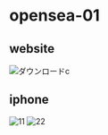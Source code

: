 # opensea-01

## website
![ダウンロードc](https://user-images.githubusercontent.com/96198088/156288943-013ac9f7-2015-4550-beb2-53038444d9b4.gif)
## iphone
![11](https://user-images.githubusercontent.com/96198088/156291315-fa76d305-ca34-4781-b759-58f170d16a68.gif) ![22](https://user-images.githubusercontent.com/96198088/156291635-b8173d8e-7e26-46f7-822e-2556b82a958d.gif)
